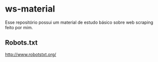 # ws-material

Esse repositório possui um material de estudo básico sobre web scraping feito por mim.

## Robots.txt
http://www.robotstxt.org/
